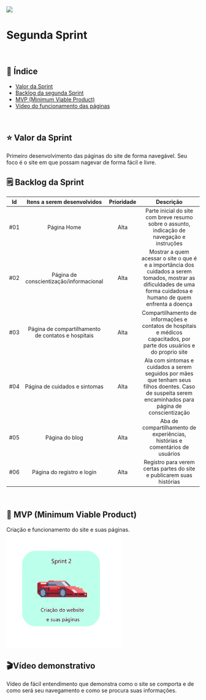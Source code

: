 <img src="/Sprint 2/Imagens sp2/CIANP.png">
<br>
<h1>Segunda Sprint</h1>
<br>
<h2> 🔗 Índice</h2>

- [Valor da Sprint](#valor)
- [Backlog da segunda Sprint](#backlog)
- [MVP (Minimum Viable Product)](#mvp)
- [Vídeo do funcionamento das páginas](#video)


<br>
<h2>⭐️ Valor da Sprint</h2><a name="valor"></a>
Primeiro desenvolvimento das páginas do site de forma navegável. Seu foco é o site em que possam nagevar de forma fácil e livre.

<br>
<h2> 🗒 Backlog da Sprint</h2> <a name="backlog"></a>

|   Id  | Itens a serem desenvolvidos  | Prioridade |  Descrição  |
| :----: | :--------: | :--------: | :--------------: |
|   #01   |   Página Home    | Alta |   Parte inicial do site com breve resumo sobre o assunto, indicação de navegação e instruções |
|   #02   |   Página de conscientização/informacional     | Alta |   Mostrar a quem acessar o site o que é e a importância dos cuidados a serem tomados, mostrar as dificuldades de uma forma cuidadosa e humano de quem enfrenta a doença   |
|   #03   |   Página de compartilhamento de contatos e hospitais     | Alta |   Compartilhamento de informações e contatos de hospitais e médicos capacitados, por parte dos usuários e do proprio site   |
|   #04   |   Página de cuidados e sintomas     | Alta |   Ala com sintomas e cuidados a serem seguidos por mães que tenham seus filhos doentes. Caso de suspeita serem encaminhados para página de conscientização   |
|   #05   |   Página do blog     | Alta |   Aba de compartilhamento de experiências, histórias e comentários de usuários   |
|   #06   |   Página do registro e login     | Alta |   Registro para verem certas partes do site e publicarem suas histórias   |


<br>

<h2> 🚀 MVP (Minimum Viable Product) </h2><a name="mvp"></a>
Criação e funcionamento do site e suas páginas.
 <br>
 <img src="/Sprint 2/Imagens sp2/Sprint 2 img.png" width="300px">

<h2>🎬Vídeo demonstrativo</h2>
 <a name="video"></a>
Vídeo de fácil entendimento que demonstra como o site se comporta e de como será seu navegamento e como se procura suas informações.

